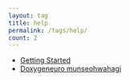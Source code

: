 ```yaml
---
layout: tag
title: help
permalink: /tags/help/
count: 2
---
```


- [Getting Started](https://jpshlk.com/2018/04/28/getting-started/)
- [Doxygeneuro munseohwahagi](https://khbrst.github.io/dev/use-doxygen/)
